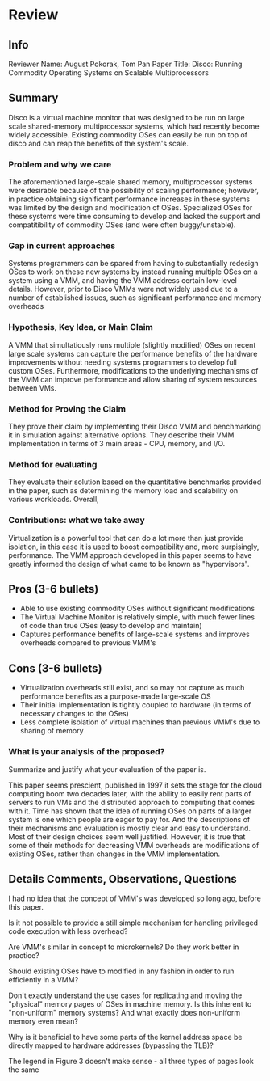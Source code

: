 # Review

## Info

Reviewer Name: August Pokorak, Tom Pan
Paper Title: Disco: Running Commodity Operating Systems on Scalable Multiprocessors

## Summary
Disco is a virtual machine monitor that was designed to be run on large scale shared-memory multiprocessor systems, which had recently become widely accessible. Existing commodity OSes can easily be run on top of disco and can reap the benefits of the system's scale.

### Problem and why we care
The aforementioned large-scale shared memory, multiprocessor systems were desirable because of the possibility of scaling performance; however, in practice obtaining significant performance increases in these systems was limited by the design and modification of OSes. Specialized OSes for these systems were time consuming to develop and lacked the support and compatitibility of commodity OSes (and were often buggy/unstable).

### Gap in current approaches
Systems programmers can be spared from having to substantially redesign OSes to work on these new systems by instead running multiple OSes on a system using a VMM, and having the VMM address certain low-level details. However, prior to Disco VMMs were not widely used due to a number of established issues, such as significant performance and memory overheads

### Hypothesis, Key Idea, or Main Claim
A VMM that simultatiously runs multiple (slightly modified) OSes on recent large scale systems can capture the performance benefits of the hardware improvements without needing systems programmers to develop full custom OSes.  Furthermore, modifications to the underlying mechanisms of the VMM can improve performance and allow sharing of system resources between VMs.

### Method for Proving the Claim
They prove their claim by implementing their Disco VMM and benchmarking it in simulation against alternative options.  They describe their VMM implementation in terms of 3 main areas - CPU, memory, and I/O.

### Method for evaluating
They evaluate their solution based on the quantitative benchmarks provided in the paper, such as determining the memory load and scalability on various workloads.  Overall, 

### Contributions: what we take away
Virtualization is a powerful tool that can do a lot more than just provide isolation, in this case it is used to boost compatibility and, more surpisingly, performance.  The VMM approach developed in this paper seems to have greatly informed the design of what came to be known as "hypervisors".

## Pros (3-6 bullets)
- Able to use existing commodity OSes without significant modifications
- The Virtual Machine Monitor is relatively simple, with much fewer lines of code than true OSes (easy to develop and maintain)
- Captures performance benefits of large-scale systems and improves overheads compared to previous VMM's

## Cons (3-6 bullets)
- Virtualization overheads still exist, and so may not capture as much performance benefits as a purpose-made large-scale OS
- Their initial implementation is tightly coupled to hardware (in terms of necessary changes to the OSes)
- Less complete isolation of virtual machines than previous VMM's due to sharing of memory

### What is your analysis of the proposed?

Summarize and justify what your evaluation of the paper is. 

This paper seems prescient, published in 1997 it sets the stage for the cloud computing boom two decades later, with the ability to easily rent parts of servers to run VMs and the distributed approach to computing that comes with it. Time has shown that the idea of running OSes on parts of a larger system is one which people are eager to pay for.  And the descriptions of their mechanisms and evaluation is mostly clear and easy to understand.  Most of their design choices seem well justified.  However, it is true that some of their methods for decreasing VMM overheads are modifications of existing OSes, rather than changes in the VMM implementation.

## Details Comments, Observations, Questions

I had no idea that the concept of VMM's was developed so long ago, before this paper.

Is it not possible to provide a still simple mechanism for handling privileged code execution with less overhead?

Are VMM's similar in concept to microkernels?  Do they work better in practice?

Should existing OSes have to modified in any fashion in order to run efficiently in a VMM?

Don't exactly understand the use cases for replicating and moving the "physical" memory pages of OSes in machine memory.  Is this inherent to "non-uniform" memory systems?  And what exactly does non-uniform memory even mean?

Why is it beneficial to have some parts of the kernel address space be directly mapped to hardware addresses (bypassing the TLB)?

The legend in Figure 3 doesn't make sense - all three types of pages look the same




